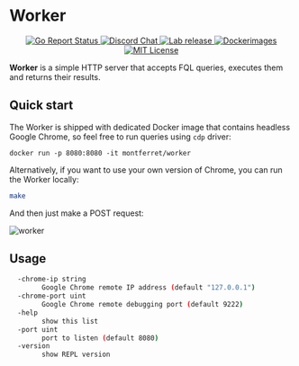 # Worker

<p align="center">
	<a href="https://goreportcard.com/report/github.com/MontFerret/worker">
		<img alt="Go Report Status" src="https://goreportcard.com/badge/github.com/MontFerret/worker">
	</a>
<!-- 	<a href="https://codecov.io/gh/MontFerret/worker">
		<img alt="Code coverage" src="https://codecov.io/gh/MontFerret/worker/branch/master/graph/badge.svg" />
	</a> -->
	<a href="https://discord.gg/kzet32U">
		<img alt="Discord Chat" src="https://img.shields.io/discord/501533080880676864.svg">
	</a>
	<a href="https://github.com/MontFerret/worker/releases">
		<img alt="Lab release" src="https://img.shields.io/github/release/MontFerret/worker.svg">
	</a>
   <a href="https://microbadger.com/images/montferret/worker">
      <img alt="Dockerimages" src="https://images.microbadger.com/badges/version/montferret/worker.svg">
   </a>
	<a href="http://opensource.org/licenses/MIT">
		<img alt="MIT License" src="http://img.shields.io/badge/license-MIT-brightgreen.svg">
	</a>
</p>

**Worker** is a simple HTTP server that accepts FQL queries, executes them and returns their results.

## Quick start

The Worker is shipped with dedicated Docker image that contains headless Google Chrome, so feel free to run queries using `cdp` driver:

```.env
docker run -p 8080:8080 -it montferret/worker
```

Alternatively, if you want to use your own version of Chrome, you can run the Worker locally:

```sh
make
```

And then just make a POST request:

![worker](https://raw.githubusercontent.com/MontFerret/worker/master/assets/postman.png)


## Usage

```bash
  -chrome-ip string
        Google Chrome remote IP address (default "127.0.0.1")
  -chrome-port uint
        Google Chrome remote debugging port (default 9222)
  -help
        show this list
  -port uint
        port to listen (default 8080)
  -version
        show REPL version

```
